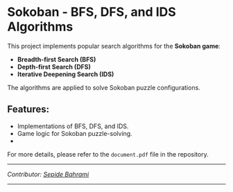 # Sokoban - BFS, DFS, and IDS Algorithms

This project implements popular search algorithms for the **Sokoban game**:

- **Breadth-first Search (BFS)**
- **Depth-first Search (DFS)**
- **Iterative Deepening Search (IDS)**

The algorithms are applied to solve Sokoban puzzle configurations.

## Features:
- Implementations of BFS, DFS, and IDS.
- Game logic for Sokoban puzzle-solving.
- 
For more details, please refer to the `document.pdf` file in the repository.

---

*Contributor: [Sepide Bahrami](https://github.com/sepiidebahramii)*

---
